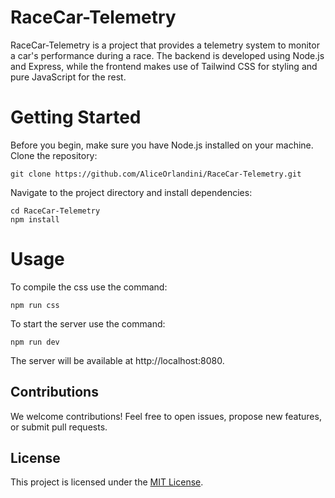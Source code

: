 # RaceCar-Telemetry

RaceCar-Telemetry is a project that provides a telemetry system to monitor a car's performance during a race. 
The backend is developed using Node.js and Express, while the frontend makes use of Tailwind CSS for styling and pure JavaScript for the rest.

# Getting Started
Before you begin, make sure you have Node.js installed on your machine.
Clone the repository:
```console
git clone https://github.com/AliceOrlandini/RaceCar-Telemetry.git
```
Navigate to the project directory and install dependencies:
```console
cd RaceCar-Telemetry
npm install
```
# Usage

To compile the css use the command:
```console
npm run css
```
To start the server use the command:
```console
npm run dev
```
The server will be available at http://localhost:8080.

## Contributions
We welcome contributions! Feel free to open issues, propose new features, or submit pull requests.

## License
This project is licensed under the [MIT License](LICENSE).
